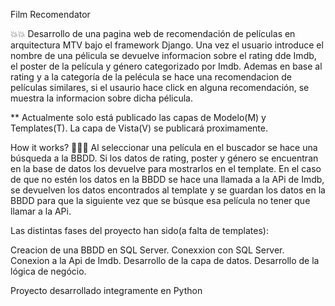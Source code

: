 Film Recomendator

💥💥 Desarrollo de una pagina web de recomendación de películas en arquitectura MTV bajo el framework Django.
Una vez el usuario introduce el nombre de una pélicula se devuelve informacion sobre el rating dde Imdb, el poster de la película y género categorizado por Imdb. 
Ademas en base al rating y a la categoría de la  pelécula se hace una recomendacion de películas similares, si el usaurio hace click en alguna recomendación, 
se muestra la informacion sobre dicha pélicula.

** Actualmente solo está publicado las capas de Modelo(M) y Templates(T). La capa de Vista(V) se publicará proximamente.

How it works? 🔧🔧🔧
Al seleccionar una película en el buscador se hace una búsqueda a la BBDD. Si los datos de rating, poster y género se encuentran en la base de datos los devuelve para mostrarlos en el template. En el caso de que no estén los datos en la BBDD se hace una llamada a la APi de Imdb, se devuelven los datos encontrados al template y se guardan los datos en la BBDD para que la siguiente vez que se búsque esa película no tener que llamar a la APi.

Las distintas fases del proyecto han sido(a falta de templates):

  Creacion de una BBDD en SQL Server.
  Conexxion con SQL Server.
  Conexion a la Api de Imdb.
  Desarrollo de la capa de datos.
  Desarrollo de la lógica de negócio.


Proyecto desarrollado integramente en Python


